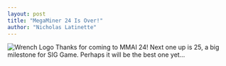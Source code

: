 ```yaml
---
layout: post
title: "MegaMiner 24 Is Over!"
author: "Nicholas Latinette"
---
```

![Wrench Logo](/static/img/wrench.png)
Thanks for coming to MMAI 24! Next one up is 25, a big milestone for SIG Game. Perhaps it will be the best one yet...



